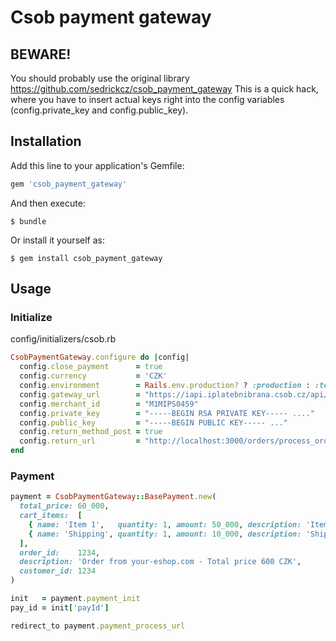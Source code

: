 # Csob payment gateway

## BEWARE!
You should probably use the original library https://github.com/sedrickcz/csob_payment_gateway
This is a quick hack, where you have to insert actual keys right into the config variables (config.private_key and config.public_key).


## Installation

Add this line to your application's Gemfile:

```ruby
gem 'csob_payment_gateway'
```

And then execute:

    $ bundle

Or install it yourself as:

    $ gem install csob_payment_gateway

## Usage

### Initialize

config/initializers/csob.rb

```ruby
CsobPaymentGateway.configure do |config|
  config.close_payment      = true
  config.currency           = 'CZK'
  config.environment        = Rails.env.production? ? :production : :test
  config.gateway_url        = "https://iapi.iplatebnibrana.csob.cz/api/v1.7"
  config.merchant_id        = "M1MIPS0459"
  config.private_key        = "-----BEGIN RSA PRIVATE KEY----- ...."
  config.public_key         = "-----BEGIN PUBLIC KEY----- ..."
  config.return_method_post = true
  config.return_url         = "http://localhost:3000/orders/process_order"
end
```
### Payment

```ruby
payment = CsobPaymentGateway::BasePayment.new(
  total_price: 60_000,
  cart_items:  [
    { name: 'Item 1',   quantity: 1, amount: 50_000, description: 'Item 1' },
    { name: 'Shipping', quantity: 1, amount: 10_000, description: 'Shipping' }
  ],
  order_id:    1234,
  description: 'Order from your-eshop.com - Total price 600 CZK',
  customer_id: 1234
)

init   = payment.payment_init
pay_id = init['payId']

redirect_to payment.payment_process_url
```
